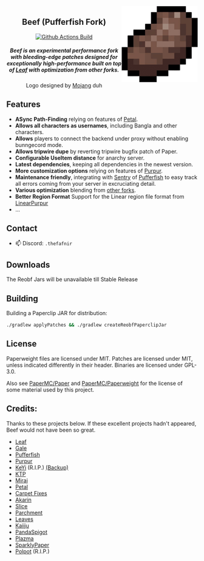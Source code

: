 <img src="beef.png" alt="Beef logo" align="right" width="200">
<div align="center">

## Beef (Pufferfish Fork)

[![Github Actions Build](https://media.discordapp.net/attachments/1077644334347866222/1198643023194624030/build-passing.png?ex=65bfa64e&is=65ad314e&hm=45d9c5f0e765264f87edd1b3e16ef87fd326ed48aeadde36a0e90a5820e07096&=&format=webp&quality=lossless)](https://github.com/The-Fafnir/Beef/releases)

<h5>Beef is an experimental performance fork with bleeding-edge patches designed for exceptionally high-performance built on top of <a href="https://github.com/Winds-Studio/Leaf">Leaf</a> with optimization from other forks.</h5>
<h8>Logo designed by <a href="https://minecraft.net/">Mojang</a> duh</h8>
</div>

## Features
 - **ASync Path-Finding** relying on features of [Petal](https://github.com/Bloom-host/Petal).
 - **Allows all characters as usernames**, including Bangla and other characters.
 - **Allows** players to connect the backend under proxy without enabling bunngecord mode.
 - **Allows tripwire dupe** by reverting tripwire bugfix patch of Paper.
 - **Configurable UseItem distance** for anarchy server.
 - **Latest dependencies**, keeping all dependencies in the newest version.
 - **More customization options** relying on features of [Purpur](https://github.com/PurpurMC/Purpur).
 - **Maintenance friendly**, integrating with [Sentry](https://sentry.io/welcome/) of [Pufferfish](https://github.com/pufferfish-gg/Pufferfish) to easy track all errors coming from your server in excruciating detail.
 - **Various optimization** blending from [other forks](https://github.com/The-Fafnir/Beef#credits).
 - **Better Region Format** Support for the Linear region file format from [LinearPurpur](https://github.com/StupidCraft/LinearPurpur)
 - ...

## Contact

- 📫 Discord: `.thefafnir`


## Downloads

The Reobf Jars will be unavailable till Stable Release


## Building

Building a Paperclip JAR for distribution:

```bash
./gradlew applyPatches && ./gradlew createReobfPaperclipJar
```


## License

Paperweight files are licensed under MIT.
Patches are licensed under MIT, unless indicated differently in their header.
Binaries are licensed under GPL-3.0.

Also see [PaperMC/Paper](https://github.com/PaperMC/Paper) and [PaperMC/Paperweight](https://github.com/PaperMC/paperweight) for the license of some material used by this project.

Credits:
-------------
Thanks to these projects below. If these excellent projects hadn't appeared, Beef would not have been so great.

- [Leaf](https://github.com/Winds-Studio/Leaf)
- [Gale](https://github.com/GaleMC/Gale)
- [Pufferfish](https://github.com/pufferfish-gg/Pufferfish)
- [Purpur](https://github.com/PurpurMC/Purpur)
- [KeYi](https://github.com/KeYiMC/KeYi) (R.I.P.) [(Backup)](https://github.com/MikuMC/KeYiBackup)
- [KTP](https://github.com/lynxplay/ktp)
- [Mirai](https://github.com/etil2jz/Mirai)
- [Petal](https://github.com/Bloom-host/Petal)
- [Carpet Fixes](https://github.com/fxmorin/carpet-fixes)
- [Akarin](https://github.com/Akarin-project/Akarin)
- [Slice](https://github.com/Cryptite/Slice)
- [Parchment](https://github.com/ProjectEdenGG/Parchment)
- [Leaves](https://github.com/LeavesMC/Leaves)
- [Kaiiju](https://github.com/KaiijuMC/Kaiiju)
- [PandaSpigot](https://github.com/hpfxd/PandaSpigot)
- [Plazma](https://github.com/PlazmaMC/PlazmaBukkit)
- [SparklyPaper](https://github.com/SparklyPower/SparklyPaper)
- [Polpot](https://github.com/PolpotMC/Polpot) (R.I.P.)
